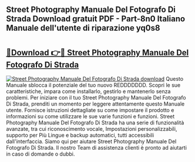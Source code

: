 ## Street Photography Manuale Del Fotografo Di Strada Download gratuit PDF - Part-8n0 Italiano Manuale dell'utente di riparazione yq0s8

# <h2><a href="http://df9244.blite.top/?on=Street+Photography+Manuale+Del+Fotografo+Di+Strada">🔗Download 👉🔴 Street Photography Manuale Del Fotografo Di Strada</a></h2>

[![Street Photography Manuale Del Fotografo Di Strada download](https://i.imgur.com/lujVjoI.png)](http://df9244.blite.top/?on=Street+Photography+Manuale+Del+Fotografo+Di+Strada)
Questo Manuale sblocca il potenziale del tuo nuovo REDDDDDDD. Scopri le sue caratteristiche, impara come installarlo, gestirlo e mantenerlo senza problemi. Per iniziare con il tuo Street Photography Manuale Del Fotografo Di Strada, prenditi un momento per leggere attentamente questo Manuale utente. Fornisce istruzioni dettagliate su come impostare il prodotto e informazioni su come utilizzare le sue varie funzioni e funzioni. Street Photography Manuale Del Fotografo Di Strada ha una serie di funzionalità avanzate, tra cui riconoscimento vocale, Impostazioni personalizzabili, supporto per Più Lingue e backup automatici, tutti accessibili dall'interfaccia. Siamo qui per aiutare Street Photography Manuale Del Fotografo Di Strada. Il nostro Team di assistenza clienti è pronto ad aiutarti in caso di domande o dubbi.
